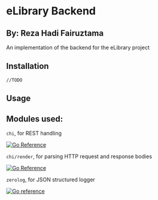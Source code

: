 # eLibrary Backend

## By: Reza Hadi Fairuztama

An implementation of the backend for the eLibrary project

## Installation

``//TODO``

## Usage

## Modules used:

``chi``, for REST handling

[![Go Reference](https://pkg.go.dev/badge/github.com/go-chi/chi/v5@v5.0.7.svg)](https://pkg.go.dev/github.com/go-chi/chi/v5@v5.0.7)

``chi/render``, for parsing HTTP request and response bodies

[![Go Reference](https://pkg.go.dev/badge/github.com/go-chi/render@v1.0.1.svg)](https://pkg.go.dev/github.com/go-chi/render@v1.0.1)

``zerolog``, for JSON structured logger

[![Go reference](https://pkg.go.dev/badge/github.com/rs/zerolog@v1.26.1.svg)](https://pkg.go.dev/github.com/rs/zerolog@v1.26.1)